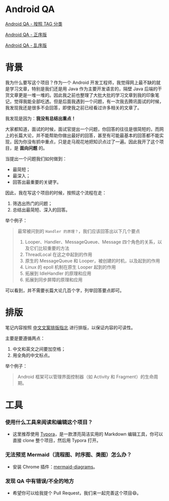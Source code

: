 # Android QA

[Android QA - 按照 TAG 分类](/TAG.md)

[Android QA - 正序版](/QA.md)

[Android QA - 乱序版](/QA-shuffle.md)

# 背景

我为什么要写这个项目？作为一个 Android 开发工程师，我觉得网上最不缺的就是学习文章，特别是我们还是用 Java 作为主要开发语言的，隔壁 Java 后端的干货文章更是一堆一堆的。因此我之前也整理了大批大批的学习文章到我的印象笔记，觉得我能全部吃透。但是后面我遇到一个问题，有一次我去腾讯面试的时候，我发现我还是很多不会回答，即使我之前已经看过许多相关的文章了。

我发现是因为：**我没有总结出重点！**

大家都知道，面试的时候，面试官提出一个问题，你回答的往往是很简短的，而网上的长篇大论，并不能帮助你做出最好的回答，甚至有可能最基本的回答都不能实现，因为你没有抓中重点，只是走马观花地把知识点过了一遍。因此我开了这个项目，是 **面向问题** 的。

当提出一个问题我们如何做到：

- 最简短；
- 最深入；
- 回答出最重要的关键字。

因此，我在写这个项目的时候，按照这个流程在走：

1. 筛选出热门的问题；
2. 总结出最简短、深入的回答。

举个例子：

> 最常被问到的 `Handler 的原理？`，我们应该回答出以下几个要点
>
> 1. Looper、Handler、MessageQueue、Message 四个角色的关系，以及它们比较重要的方法
> 2. ThreadLocal 在这之中起到的作用
> 3. 原生的 MessageQueue 和 Looper，被创建的时机，以及起到的作用
> 4. Linux 的 epoll 机制在原生 Looper 起到的作用
> 5. 拓展到 IdleHandler 的原理和应用
> 6. 拓展到同步屏障的原理和应用

可以看到，并不需要长篇大论几百个字，列举回答要点即可。

# 排版

笔记内容按照 [中文文案排版指北](https://github.com/sparanoid/chinese-copywriting-guidelines/blob/master/README.zh-CN.md) 进行排版，以保证内容的可读性。

主要是要遵循两点：

1. 中文和英文之间要加空格；
2. 用全角的中文标点。

举个例子：

> Android 框架可以管理界面控制器（如 Activity 和 Fragment）的生命周期。

# 工具

### 使用什么工具来阅读和编辑这个项目？

- 这里推荐使用 [Typora](https://typora.io/)，是一款漂亮简洁实用的 Markdown 编辑工具，你可以直接 clone 整个项目，然后用 Typora 打开。

### 无法预览 Mermaid（流程图、时序图、类图）怎么办？

- 安装 Chrome 插件：[mermaid-diagrams](https://chrome.google.com/webstore/detail/mermaid-diagrams/phfcghedmopjadpojhmmaffjmfiakfil?utm_source=chrome-ntp-icon)。

### 发现 QA 中有错误/不全的地方

- 希望你可以给我提个 Pull Request，我们来一起完善这个项目:smile:。